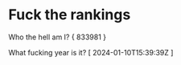 # Fuck the rankings

Who the hell am I?
{ 833981 }

What fucking year is it?
[ 2024-01-10T15:39:39Z ]
